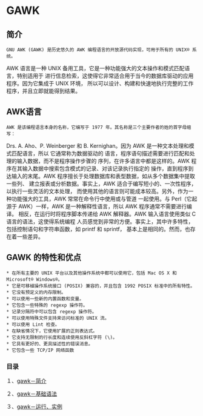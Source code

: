 # GAWK

## 简介
    GNU AWK (GAWK) 是历史悠久的 AWK 编程语言的开放源代码实现，可用于所有的 UNIX® 系统。
AWK 语言是一种 UNIX 备用工具，它是一种功能强大的文本操作和模式匹配语言，特别适用于
进行信息检索，这使得它非常适合用于当今的数据库驱动的应用程序。因为它集成于 UNIX 环境，
所以可以设计、构建和快速地执行完整的工作程序，并且立即就能得到结果。

## AWK语言
    AWK 是该编程语言本身的名称，它编写于 1977 年。其名称是三个主要作者的姓的首字母缩写：
Drs. A. Aho、P. Weinberger 和 B. Kernighan。因为 AWK 是一种文本处理和模式匹配语言，所以
它通常称为数据驱动的 语言，程序语句描述需要进行匹配和处理的输入数据，而不是程序操作步骤的
序列，在许多语言中都是这样的。AWK 程序在其输入数据中搜索包含模式的记录、对该记录执行指定的
操作，直到程序到达输入的末尾。AWK 程序擅长于处理数据库和表型数据，如从多个数据集中提取一些列、
建立报表或分析数据。事实上，AWK 适合于编写短小的、一次性程序，以执行一些灵活的文本处理，
而使用其他的语言则可能成本较高。另外，作为一种功能强大的工具，AWK 常常在命令行中使用或与管道
一起使用。与 Perl（它起源于 AWK）一样，AWK 是一种解释性语言，所以 AWK 程序通常不需要进行编译。
相反，在运行时将程序脚本传递给 AWK 解释器。AWK 输入语言使用类似 C 语言的语法，这使得系统编程
人员感觉到非常的方便。事实上，其中许多特性，包括控制语句和字符串函数，如 printf 和 sprintf，
基本上是相同的。然而，也存在着一些差异。

## GAWK 的特性和优点
    * 在所有主要的 UNIX 平台以及其他操作系统中都可以使用它，包括 Mac OS X 和 Microsoft® Windows®。
    * 它是可移植操作系统接口 (POSIX) 兼容的，并且包含 1992 POSIX 标准中的所有特性。
    * 它没有预定义的内存限制。
    * 可以使用一些新的内置函数和变量。
    * 它包含一些特殊的 regexp 操作符。
    * 记录分隔符中可以包含 regexp 操作符。
    * 可以使用特殊文件支持来访问标准的 UNIX 流。
    * 可以使用 Lint 检查。
    * 在缺省情况下，它使用扩展的正则表达式。
    * 它支持无限制的行长度和连续使用反斜杠字符 (\)。
    * 它具有更好的、更具描述性的错误消息。
    * 它包含一些 TCP/IP 网络函数

### 目录
１、[gawk－简介](https://github.com/daniel1988/notebook/blob/master/linux/linux-gawk-1.md "linux-gawk")

２、[gawk－基础语法](https://github.com/daniel1988/notebook/blob/master/linux/linux-gawk-2.md "linux-gawk")

３、[gawk－运行、实例](https://github.com/daniel1988/notebook/blob/master/linux/linux-gawk-3.md "linux-gawk")